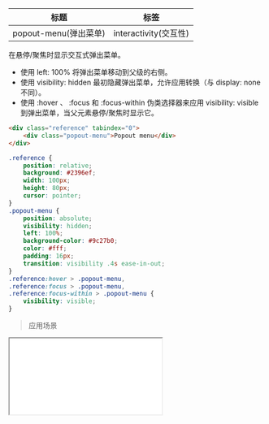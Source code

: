 | 标题                             | 标签           |
| -------------------------------- | -------------- |
| popout-menu(弹出菜单) | interactivity(交互性) |

在悬停/聚焦时显示交互式弹出菜单。

* 使用 left: 100% 将弹出菜单移动到父级的右侧。
* 使用 visibility: hidden 最初隐藏弹出菜单，允许应用转换（与 display: none 不同）。
* 使用 :hover 、 :focus 和 :focus-within 伪类选择器来应用 visibility: visible 到弹出菜单，当父元素悬停/聚焦时显示它。

```html
<div class="reference" tabindex="0">
    <div class="popout-menu">Popout menu</div>
</div>
```

```css
.reference {
    position: relative;
    background: #2396ef;
    width: 100px;
    height: 80px;
    cursor: pointer;
}
.popout-menu {
    position: absolute;
    visibility: hidden;
    left: 100%;
    background-color: #9c27b0;
    color: #fff;
    padding: 16px;
    transition: visibility .4s ease-in-out;
}
.reference:hover > .popout-menu,
.reference:focus > .popout-menu,
.reference:focus-within > .popout-menu {
    visibility: visible;
}
```

> 应用场景

<iframe src="codes/css/html/popout-menu.html"></iframe>




